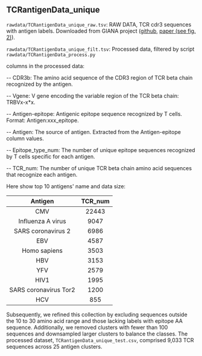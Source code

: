 ## TCRantigenData_unique

`rawdata/TCRantigenData_unique_raw.tsv`: RAW DATA, TCR cdr3 sequences with antigen labels. Downloaded from GIANA project ([github](https://github.com/s175573/GIANA/blob/master/data/), [paper (see fig. 2)](https://www.nature.com/articles/s41467-021-25006-7)).

`rawdata/TCRantigenData_unique_filt.tsv`: Processed data, filtered by script  `rawdata/TCRantigenData_process.py`

columns in the processed data:

-- CDR3b:
The amino acid sequence of the CDR3 region of TCR beta chain recognized by the antigen.

-- Vgene:
V gene encoding the variable region of the TCR beta chain: TRBVx-x*x.

-- Antigen-epitope:
Antigenic epitope sequence recognized by T cells. Format: Antigen:xxx_epitope.

-- Antigen:
The source of antigen. Extracted from the Antigen-epitope column values.

-- Epitope_type_num:
The number of unique epitope sequences recognized by T cells specific for each antigen.

-- TCR_num:
The number of unique TCR beta chain amino acid sequences that recognize each antigen.

Here show top 10 antigens' name and data size:


| Antigen | TCR_num |  
|:-:|:-:|  
| CMV      | 22443  |
| Influenza A virus | 9047 | 
| SARS coronavirus 2 | 6986 |
| EBV | 4587 |
| Homo sapiens | 3503 |
| HBV | 3153 |
| YFV | 2579 |
| HIV1 | 1995 |
| SARS coronavirus Tor2 | 1200 |
| HCV | 855 |


Subsequently, we refined this collection by excluding sequences outside the 10 to 30 amino acid range and those lacking labels with epitope AA sequence. Additionally, we removed clusters with fewer than 100 sequences and downsampled larger clusters to balance the classes. The processed dataset, `TCRantigenData_unique_test.csv`, comprised 9,033 TCR sequences across 25 antigen clusters.
